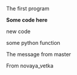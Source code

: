The first program

**Some code here**

new code

some python function

The message from master

From novaya_vetka 